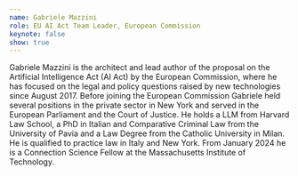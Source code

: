 ```yaml
---
name: Gabriele Mazzini
role: EU AI Act Team Leader, European Commission
keynote: false
show: true
---
```


Gabriele Mazzini is the architect and lead author of the proposal on the Artificial Intelligence Act (AI Act) by the European Commission, where he has focused on the legal and policy questions raised by new technologies since August 2017. Before joining the European Commission Gabriele held several positions in the private sector in New York and served in the European Parliament and the Court of Justice. He holds a LLM from Harvard Law School, a PhD in Italian and Comparative Criminal Law from the University of Pavia and a Law Degree from the Catholic University in Milan. He is qualified to practice law in Italy and New York. From January 2024 he is a Connection Science Fellow at the Massachusetts Institute of Technology.